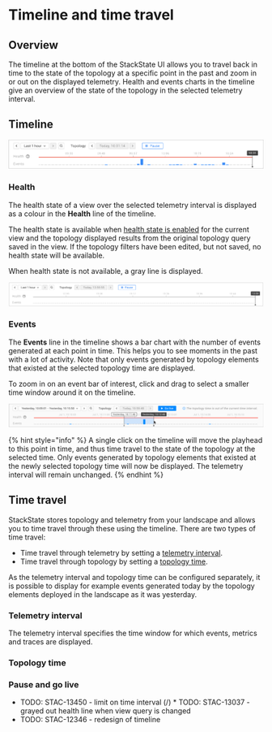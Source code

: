 # Timeline and time travel

## Overview

The timeline at the bottom of the StackState UI allows you to travel back in time to the state of the topology at a specific point in the past and zoom in or out on the displayed telemetry. Health and events charts in the timeline give an overview of the state of the topology in the selected telemetry interval.

## Timeline

![StackState timeline](/.gitbook/assets/v44_timeline_3.png)

### Health

The health state of a view over the selected telemetry interval is displayed as a colour in the **Health** line of the timeline. 

The health state is available when [health state is enabled](/use/health-state/configure-view-health.md) for the current view and the topology displayed results from the original topology query saved in the view. If the topology filters have been edited, but not saved, no health state will be available.

When health state is not available, a gray line is displayed.

![Health state not available](/.gitbook/assets/v44_timeline_no_health_state.png)

### Events

The **Events** line in the timeline shows a bar chart with the number of events generated at each point in time. This helps you to see moments in the past with a lot of activity. Note that only events generated by topology elements that existed at the selected topology time are displayed.

To zoom in on an event bar of interest, click and drag to select a smaller time window around it on the timeline.

![Click and drag to select a telemetry interval](/.gitbook/assets/v44_timeline_click_drag_3.png)

{% hint style="info" %}
A single click on the timeline will move the playhead to this point in time, and thus time travel to the state of the topology at the selected time. Only events generated by topology elements that existed at the newly selected topology time will now be displayed. The telemetry interval will remain unchanged.
{% endhint %}

## Time travel

StackState stores topology and telemetry from your landscape and allows you to time travel through these using the timeline. There are two types of time travel:

* Time travel through telemetry by setting a [telemetry interval](#telemetry-interval).
* Time travel through topology by setting a [topology time](#topology-time).

As the telemetry interval and topology time can be configured separately, it is possible to display for example events generated today by the topology elements deployed in the landscape as it was yesterday.

### Telemetry interval

The telemetry interval specifies the time window for which events, metrics and traces are displayed. 

### Topology time

### Pause and go live

* TODO: STAC-13450 - limit on time interval
  (/) * TODO: STAC-13037 - grayed out health line when view query is changed
* TODO: STAC-12346 - redesign of timeline